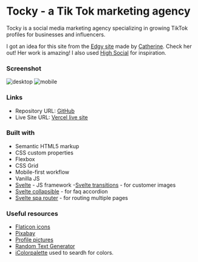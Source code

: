 # Tocky - a Tik Tok marketing agency

Tocky is a social media marketing agency specializing in growing TikTok profiles for businesses and influencers.

I got an idea for this site from the [Edgy site](https://catherineisonline.github.io/edgy/) made by [Catherine](https://github.com/catherineisonline). Check her out! Her work is amazing! I also used [High Social](https://www.highsocial.com) for inspiration.


### Screenshot

![desktop]()
![mobile]()


### Links

- Repository URL: [GitHub](https://github.com/zuzexx/Tocky)
- Live Site URL: [Vercel live site](https://tocky.vercel.app/)

### Built with

- Semantic HTML5 markup
- CSS custom properties
- Flexbox
- CSS Grid
- Mobile-first workflow
- Vanilla JS
- [Svelte](https://svelte.dev/) - JS framework
-[Svelte transitions](https://www.npmjs.com/package/svelte-transitions) - for customer images
- [Svelte collapsible](https://www.npmjs.com/package/svelte-collapsible) - for faq accordion
- [Svelte spa router](https://www.npmjs.com/package/svelte-spa-router) - for routing multiple pages

### Useful resources

- [Flaticon icons](https://www.flaticon.com/)
- [Pixabay](https://pixabay.com/)
- [Profile pictures](https://unsplash.com/s/photos/persona)
- [Random Text Generator](https://www.blindtextgenerator.com/lorem-ipsum)
- [iColorpalette](https://icolorpalette.com/) used to seardh for colors.
<!--[On hover effect for pics](https://svelte.dev/repl/41a12ececb8744d7bc937933ad2ffa49?version=3.22.3)-->